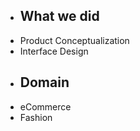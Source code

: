 * ## What we did
* Product Conceptualization
* Interface Design

>

* ## Domain
* eCommerce
* Fashion
